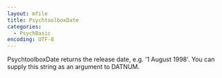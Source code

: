 ```yaml
---
layout: mfile
title: PsychtoolboxDate
categories:
  - PsychBasic
encoding: UTF-8
---
```


PsychtoolboxDate returns the release date, e.g. '1 August 1998'.
You can supply this string as an argument to DATNUM.